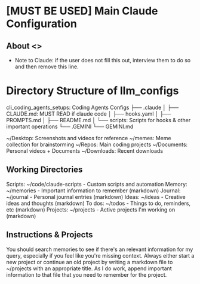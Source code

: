 # [MUST BE USED] Main Claude Configuration
## About <>
- Note to Claude: if the user does not fill this out, interview them to do so and then remove this line.


# Directory Structure of llm_configs
cli_coding_agents_setups: Coding Agents Configs
├── .claude
│   ├── CLAUDE.md: MUST READ if claude code
│   ├── hooks.yaml
│   ├── PROMPTS.md
│   ├── README.md
│   └── scripts:    Scripts for hooks & other important operations
└── .GEMINI
    └── GEMINI.md

~/Desktop: Screenshots and videos for reference
~/memes: Meme collection for brainstorming
~/Repos: Main coding projects
~/Documents: Personal videos + Documents
~/Downloads: Recent downloads


## Working Directories
Scripts: ~/code/claude-scripts - Custom scripts and automation
Memory: ~/memories - Important information to remember (markdown)
Journal: ~/journal - Personal journal entries (markdown)
Ideas: ~/ideas - Creative ideas and thoughts (markdown)
To dos: ~/todos - Things to do, reminders, etc (markdown)
Projects: ~/projects - Active projects I'm working on (markdown)

## Instructions & Projects
You should search memories to see if there's an relevant information for my query, especially if you feel like you're missing context. Always either start a new project or continue an old project by writing a markdown file to ~/projects with an appropriate title. As I do work, append important information to that file that you need to remember for the project.


